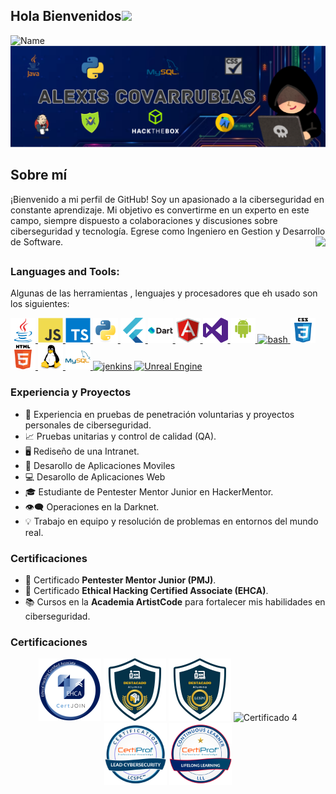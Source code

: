 ## Hola Bienvenidos<img src="https://github.com/rajput2107/rajput2107/blob/master/Assets/Hi.gif" width="29px">
![Name](https://github.com/sharannyobasu/sharannyobasu/blob/master/Hello(1).gif)
![Error](https://github.com/alexislcovarrubias/img/blob/master/banner1.png?raw=true)


## Sobre mí

¡Bienvenido a mi perfil de GitHub! Soy un apasionado a la ciberseguridad en constante aprendizaje. Mi objetivo es convertirme en un experto en este campo, siempre dispuesto a colaboraciones y discusiones sobre ciberseguridad y tecnología. Egrese como Ingeniero en Gestion y Desarrollo de Software.
<img align="right" src="https://github.com/rajput2107/rajput2107/blob/master/Assets/Developer.gif"/>

## <h3 align="left">Languages and Tools:</h3>
Algunas de las herramientas ,  lenguajes y procesadores que eh usado son los siguientes:
<p align="left">
  <!-- Lenguajes de programación -->
  <a href="https://www.java.com" target="_blank" rel="noreferrer">
    <img src="https://raw.githubusercontent.com/devicons/devicon/master/icons/java/java-original.svg" alt="Java" width="40" height="40"/>
  </a>
  <a href="https://developer.mozilla.org/en-US/docs/Web/JavaScript" target="_blank" rel="noreferrer">
    <img src="https://raw.githubusercontent.com/devicons/devicon/master/icons/javascript/javascript-original.svg" alt="JavaScript" width="40" height="40"/>
  </a>
  <a href="https://www.typescriptlang.org/" target="_blank" rel="noreferrer">
    <img src="https://raw.githubusercontent.com/devicons/devicon/master/icons/typescript/typescript-original.svg" alt="TypeScript" width="40" height="40"/>
  </a>
  <a href="https://www.python.org" target="_blank" rel="noreferrer">
    <img src="https://raw.githubusercontent.com/devicons/devicon/master/icons/python/python-original.svg" alt="Python" width="40" height="40"/>
  </a>

  <!-- Frameworks y editores de código -->
  <a href="https://flutter.dev/" target="_blank" rel="noreferrer">
    <img src="https://raw.githubusercontent.com/devicons/devicon/master/icons/flutter/flutter-original.svg" alt="Flutter" width="40" height="40"/>
  </a>
  <a href="https://dart.dev/" target="_blank" rel="noreferrer">
    <img src="https://raw.githubusercontent.com/devicons/devicon/master/icons/dart/dart-original-wordmark.svg" alt="Dart" width="40" height="40"/>
  </a>
  <a href="https://angular.io/" target="_blank" rel="noreferrer">
    <img src="https://raw.githubusercontent.com/devicons/devicon/master/icons/angularjs/angularjs-original.svg" alt="Angular" width="40" height="40"/>
  </a>
  <a href="https://code.visualstudio.com/" target="_blank" rel="noreferrer">
    <img src="https://raw.githubusercontent.com/devicons/devicon/master/icons/visualstudio/visualstudio-plain.svg" alt="Visual Studio Code" width="40" height="40"/>
  </a>

  <!-- Herramientas -->
  <a href="https://developer.android.com/studio" target="_blank" rel="noreferrer">
    <img src="https://raw.githubusercontent.com/devicons/devicon/master/icons/android/android-original-wordmark.svg" alt="Android Studio" width="40" height="40"/>
  </a>
  <a href="https://www.gnu.org/software/bash/" target="_blank" rel="noreferrer">
    <img src="https://www.vectorlogo.zone/logos/gnu_bash/gnu_bash-icon.svg" alt="bash" width="40" height="40"/>
  </a>
  <a href="https://www.w3schools.com/css/" target="_blank" rel="noreferrer">
    <img src="https://raw.githubusercontent.com/devicons/devicon/master/icons/css3/css3-original-wordmark.svg" alt="css3" width="40" height="40"/>
  </a>
  <a href="https://www.w3.org/html/" target="_blank" rel="noreferrer">
    <img src="https://raw.githubusercontent.com/devicons/devicon/master/icons/html5/html5-original-wordmark.svg" alt="html5" width="40" height="40"/>
  </a>
  <a href="https://www.linux.org/" target="_blank" rel="noreferrer">
    <img src="https://raw.githubusercontent.com/devicons/devicon/master/icons/linux/linux-original.svg" alt="linux" width="40" height="40"/>
  </a>
  <a href="https://www.mysql.com/" target="_blank" rel="noreferrer">
    <img src="https://raw.githubusercontent.com/devicons/devicon/master/icons/mysql/mysql-original-wordmark.svg" alt="mysql" width="40" height="40"/>
  </a>
  <a href="https://www.jenkins.io" target="_blank" rel="noreferrer">
    <img src="https://www.vectorlogo.zone/logos/jenkins/jenkins-icon.svg" alt="jenkins" width="40" height="40"/>
  </a>
  <a href="https://www.unrealengine.com/" target="_blank" rel="noreferrer">
    <img src="https://raw.githubusercontent.com/simple-icons/simple-icons/develop/icons/unrealengine.svg" alt="Unreal Engine" width="40" height="40"/>
  </a>
</p>



### Experiencia y Proyectos

- 💼 Experiencia en pruebas de penetración voluntarias y proyectos personales de ciberseguridad.
- 📈 Pruebas unitarias y control de calidad (QA).
- 🖥️ Rediseño de una Intranet.
- 📱 Desarollo de Aplicaciones Moviles
- 💻 Desarollo de Aplicaciones Web
- 🎓 Estudiante de Pentester Mentor Junior en HackerMentor.
- 👁️‍🗨️ Operaciones en la Darknet.
- 💡 Trabajo en equipo y resolución de problemas en entornos del mundo real.

### Certificaciones

- 📜 Certificado **Pentester Mentor Junior (PMJ)**.
- 📜 Certificado **Ethical Hacking Certified Associate (EHCA)**.
- 📚 Cursos en la **Academia ArtistCode** para fortalecer mis habilidades en ciberseguridad.

### Certificaciones

<p align="center">
  <img src="https://raw.githubusercontent.com/alexislcovarrubias/img/master/badget1.png" alt="Certificado 1" width="100" height="100"/>
  <img src="https://raw.githubusercontent.com/alexislcovarrubias/img/master/badget2.png" alt="Certificado 2" width="100" height="100"/>
  <img src="https://raw.githubusercontent.com/alexislcovarrubias/img/master/badget3.png" alt="Certificado 3" width="100" height="100"/>
  <img src="https://raw.githubusercontent.com/alexislcovarrubias/img/master/badget4.png" alt="Certificado 4" width="100" height="100"/>
  <img src="https://raw.githubusercontent.com/alexislcovarrubias/img/master/badget5.png" alt="Certificado 5" width="100" height="100"/>
  <img src="https://raw.githubusercontent.com/alexislcovarrubias/img/master/badget6.png" alt="Certificado 6" width="100" height="100"/>
</p>

